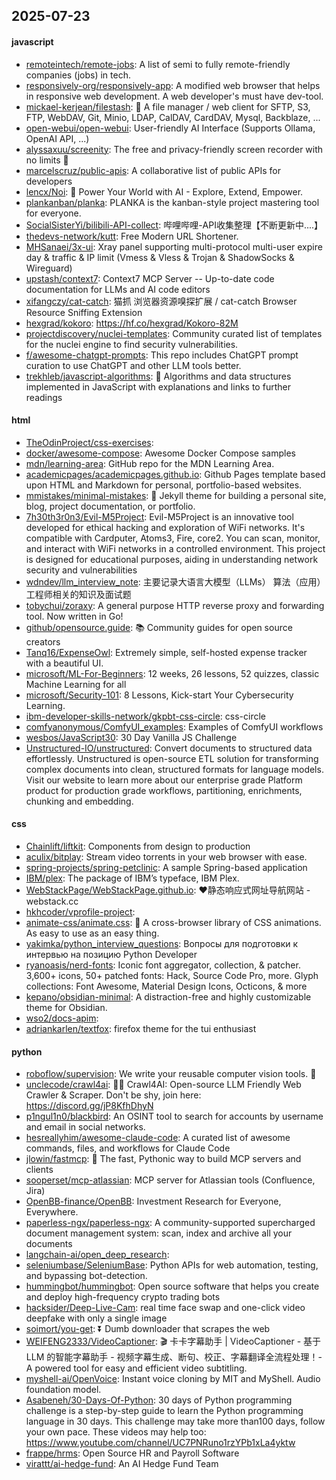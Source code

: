 ## 2025-07-23

#### javascript
* [remoteintech/remote-jobs](https://github.com/remoteintech/remote-jobs): A list of semi to fully remote-friendly companies (jobs) in tech.
* [responsively-org/responsively-app](https://github.com/responsively-org/responsively-app): A modified web browser that helps in responsive web development. A web developer's must have dev-tool.
* [mickael-kerjean/filestash](https://github.com/mickael-kerjean/filestash): 📁 A file manager / web client for SFTP, S3, FTP, WebDAV, Git, Minio, LDAP, CalDAV, CardDAV, Mysql, Backblaze, ...
* [open-webui/open-webui](https://github.com/open-webui/open-webui): User-friendly AI Interface (Supports Ollama, OpenAI API, ...)
* [alyssaxuu/screenity](https://github.com/alyssaxuu/screenity): The free and privacy-friendly screen recorder with no limits 🎥
* [marcelscruz/public-apis](https://github.com/marcelscruz/public-apis): A collaborative list of public APIs for developers
* [lencx/Noi](https://github.com/lencx/Noi): 🚀 Power Your World with AI - Explore, Extend, Empower.
* [plankanban/planka](https://github.com/plankanban/planka): PLANKA is the kanban-style project mastering tool for everyone.
* [SocialSisterYi/bilibili-API-collect](https://github.com/SocialSisterYi/bilibili-API-collect): 哔哩哔哩-API收集整理【不断更新中....】
* [thedevs-network/kutt](https://github.com/thedevs-network/kutt): Free Modern URL Shortener.
* [MHSanaei/3x-ui](https://github.com/MHSanaei/3x-ui): Xray panel supporting multi-protocol multi-user expire day & traffic & IP limit (Vmess & Vless & Trojan & ShadowSocks & Wireguard)
* [upstash/context7](https://github.com/upstash/context7): Context7 MCP Server -- Up-to-date code documentation for LLMs and AI code editors
* [xifangczy/cat-catch](https://github.com/xifangczy/cat-catch): 猫抓 浏览器资源嗅探扩展 / cat-catch Browser Resource Sniffing Extension
* [hexgrad/kokoro](https://github.com/hexgrad/kokoro): https://hf.co/hexgrad/Kokoro-82M
* [projectdiscovery/nuclei-templates](https://github.com/projectdiscovery/nuclei-templates): Community curated list of templates for the nuclei engine to find security vulnerabilities.
* [f/awesome-chatgpt-prompts](https://github.com/f/awesome-chatgpt-prompts): This repo includes ChatGPT prompt curation to use ChatGPT and other LLM tools better.
* [trekhleb/javascript-algorithms](https://github.com/trekhleb/javascript-algorithms): 📝 Algorithms and data structures implemented in JavaScript with explanations and links to further readings

#### html
* [TheOdinProject/css-exercises](https://github.com/TheOdinProject/css-exercises): 
* [docker/awesome-compose](https://github.com/docker/awesome-compose): Awesome Docker Compose samples
* [mdn/learning-area](https://github.com/mdn/learning-area): GitHub repo for the MDN Learning Area.
* [academicpages/academicpages.github.io](https://github.com/academicpages/academicpages.github.io): Github Pages template based upon HTML and Markdown for personal, portfolio-based websites.
* [mmistakes/minimal-mistakes](https://github.com/mmistakes/minimal-mistakes): 📐 Jekyll theme for building a personal site, blog, project documentation, or portfolio.
* [7h30th3r0n3/Evil-M5Project](https://github.com/7h30th3r0n3/Evil-M5Project): Evil-M5Project is an innovative tool developed for ethical hacking and exploration of WiFi networks. It's compatible with Cardputer, Atoms3, Fire, core2. You can scan, monitor, and interact with WiFi networks in a controlled environment. This project is designed for educational purposes, aiding in understanding network security and vulnerabilities
* [wdndev/llm_interview_note](https://github.com/wdndev/llm_interview_note): 主要记录大语言大模型（LLMs） 算法（应用）工程师相关的知识及面试题
* [tobychui/zoraxy](https://github.com/tobychui/zoraxy): A general purpose HTTP reverse proxy and forwarding tool. Now written in Go!
* [github/opensource.guide](https://github.com/github/opensource.guide): 📚 Community guides for open source creators
* [Tanq16/ExpenseOwl](https://github.com/Tanq16/ExpenseOwl): Extremely simple, self-hosted expense tracker with a beautiful UI.
* [microsoft/ML-For-Beginners](https://github.com/microsoft/ML-For-Beginners): 12 weeks, 26 lessons, 52 quizzes, classic Machine Learning for all
* [microsoft/Security-101](https://github.com/microsoft/Security-101): 8 Lessons, Kick-start Your Cybersecurity Learning.
* [ibm-developer-skills-network/gkpbt-css-circle](https://github.com/ibm-developer-skills-network/gkpbt-css-circle): css-circle
* [comfyanonymous/ComfyUI_examples](https://github.com/comfyanonymous/ComfyUI_examples): Examples of ComfyUI workflows
* [wesbos/JavaScript30](https://github.com/wesbos/JavaScript30): 30 Day Vanilla JS Challenge
* [Unstructured-IO/unstructured](https://github.com/Unstructured-IO/unstructured): Convert documents to structured data effortlessly. Unstructured is open-source ETL solution for transforming complex documents into clean, structured formats for language models. Visit our website to learn more about our enterprise grade Platform product for production grade workflows, partitioning, enrichments, chunking and embedding.

#### css
* [Chainlift/liftkit](https://github.com/Chainlift/liftkit): Components from design to production
* [aculix/bitplay](https://github.com/aculix/bitplay): Stream video torrents in your web browser with ease.
* [spring-projects/spring-petclinic](https://github.com/spring-projects/spring-petclinic): A sample Spring-based application
* [IBM/plex](https://github.com/IBM/plex): The package of IBM’s typeface, IBM Plex.
* [WebStackPage/WebStackPage.github.io](https://github.com/WebStackPage/WebStackPage.github.io): ❤️静态响应式网址导航网站 - webstack.cc
* [hkhcoder/vprofile-project](https://github.com/hkhcoder/vprofile-project): 
* [animate-css/animate.css](https://github.com/animate-css/animate.css): 🍿 A cross-browser library of CSS animations. As easy to use as an easy thing.
* [yakimka/python_interview_questions](https://github.com/yakimka/python_interview_questions): Вопросы для подготовки к интервью на позицию Python Developer
* [ryanoasis/nerd-fonts](https://github.com/ryanoasis/nerd-fonts): Iconic font aggregator, collection, & patcher. 3,600+ icons, 50+ patched fonts: Hack, Source Code Pro, more. Glyph collections: Font Awesome, Material Design Icons, Octicons, & more
* [kepano/obsidian-minimal](https://github.com/kepano/obsidian-minimal): A distraction-free and highly customizable theme for Obsidian.
* [wso2/docs-apim](https://github.com/wso2/docs-apim): 
* [adriankarlen/textfox](https://github.com/adriankarlen/textfox): firefox theme for the tui enthusiast

#### python
* [roboflow/supervision](https://github.com/roboflow/supervision): We write your reusable computer vision tools. 💜
* [unclecode/crawl4ai](https://github.com/unclecode/crawl4ai): 🚀🤖 Crawl4AI: Open-source LLM Friendly Web Crawler & Scraper. Don't be shy, join here: https://discord.gg/jP8KfhDhyN
* [p1ngul1n0/blackbird](https://github.com/p1ngul1n0/blackbird): An OSINT tool to search for accounts by username and email in social networks.
* [hesreallyhim/awesome-claude-code](https://github.com/hesreallyhim/awesome-claude-code): A curated list of awesome commands, files, and workflows for Claude Code
* [jlowin/fastmcp](https://github.com/jlowin/fastmcp): 🚀 The fast, Pythonic way to build MCP servers and clients
* [sooperset/mcp-atlassian](https://github.com/sooperset/mcp-atlassian): MCP server for Atlassian tools (Confluence, Jira)
* [OpenBB-finance/OpenBB](https://github.com/OpenBB-finance/OpenBB): Investment Research for Everyone, Everywhere.
* [paperless-ngx/paperless-ngx](https://github.com/paperless-ngx/paperless-ngx): A community-supported supercharged document management system: scan, index and archive all your documents
* [langchain-ai/open_deep_research](https://github.com/langchain-ai/open_deep_research): 
* [seleniumbase/SeleniumBase](https://github.com/seleniumbase/SeleniumBase): Python APIs for web automation, testing, and bypassing bot-detection.
* [hummingbot/hummingbot](https://github.com/hummingbot/hummingbot): Open source software that helps you create and deploy high-frequency crypto trading bots
* [hacksider/Deep-Live-Cam](https://github.com/hacksider/Deep-Live-Cam): real time face swap and one-click video deepfake with only a single image
* [soimort/you-get](https://github.com/soimort/you-get): ⏬ Dumb downloader that scrapes the web
* [WEIFENG2333/VideoCaptioner](https://github.com/WEIFENG2333/VideoCaptioner): 🎬 卡卡字幕助手 | VideoCaptioner - 基于 LLM 的智能字幕助手 - 视频字幕生成、断句、校正、字幕翻译全流程处理！- A powered tool for easy and efficient video subtitling.
* [myshell-ai/OpenVoice](https://github.com/myshell-ai/OpenVoice): Instant voice cloning by MIT and MyShell. Audio foundation model.
* [Asabeneh/30-Days-Of-Python](https://github.com/Asabeneh/30-Days-Of-Python): 30 days of Python programming challenge is a step-by-step guide to learn the Python programming language in 30 days. This challenge may take more than100 days, follow your own pace. These videos may help too: https://www.youtube.com/channel/UC7PNRuno1rzYPb1xLa4yktw
* [frappe/hrms](https://github.com/frappe/hrms): Open Source HR and Payroll Software
* [virattt/ai-hedge-fund](https://github.com/virattt/ai-hedge-fund): An AI Hedge Fund Team
